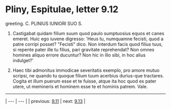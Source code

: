 # Pliny, Espitulae, letter 9.12

greeting. C. PLINIUS IUNIORI SUO S.



1. Castigabat quidam filium suum quod paulo sumptuosius equos et canes emeret. Huic ego iuvene digresso: 'Heus tu, numquamne fecisti, quod a patre corripi posset? "Fecisti" dico. Non interdum facis quod filius tuus, si repente pater ille tu filius, pari gravitate reprehendat? Non omnes homines aliquo errore ducuntur? Non hic in illo sibi, in hoc alius indulget?'



2. Haec tibi admonitus immodicae severitatis exemplo, pro amore mutuo scripsi, ne quando tu quoque filium tuum acerbius durius-que tractares. Cogita et illum puerum esse et te fuisse, atque ita hoc quod es pater utere, ut memineris et hominem esse te et hominis patrem. Vale.



---

| --- | --- |
| previous: [9.11](../9.11/) | next: [9.13](../9.13/) |